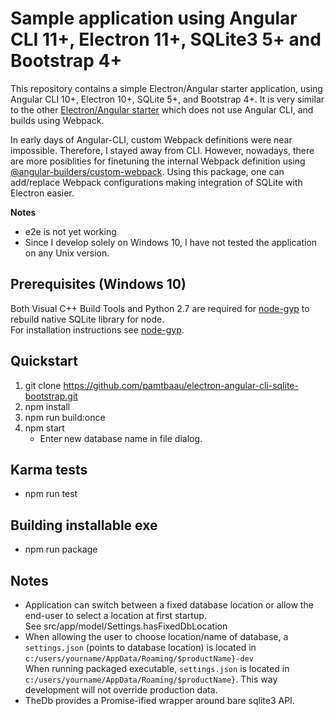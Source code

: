 # Sample application using Angular CLI 11+, Electron 11+, SQLite3 5+ and Bootstrap 4+

This repository contains a simple Electron/Angular starter application, using Angular CLI 10+, Electron 10+, SQLite 5+, and Bootstrap 4+. It is very similar to the other [Electron/Angular starter](https://github.com/pamtbaau/electron-angular-sqlite-bootstrap-webpack) which does not use Angular CLI, and builds using Webpack.

In early days of Angular-CLI, custom Webpack definitions were near impossible. Therefore, I stayed away from CLI. However, nowadays, there are more posiblities for finetuning the internal Webpack definition using [@angular-builders/custom-webpack](https://www.npmjs.com/package/@angular-builders/custom-webpack). Using this package, one can add/replace Webpack configurations making integration of SQLite with Electron easier.

**Notes**
- e2e is not yet working
- Since I develop solely on Windows 10, I have not tested the application on any Unix version.

## Prerequisites (Windows 10)
Both Visual C++ Build Tools and Python 2.7 are required for [node-gyp](https://github.com/nodejs/node-gyp) to rebuild native SQLite library for node.<br />
For installation instructions see [node-gyp](https://github.com/nodejs/node-gyp).

## Quickstart
 1. git clone https://github.com/pamtbaau/electron-angular-cli-sqlite-bootstrap.git
 1. npm install
 1. npm run build:once
 1. npm start
    - Enter new database name in file dialog.

## Karma tests
 - npm run test

## Building installable exe
 - npm run package

## Notes
- Application can switch between a fixed database location or allow the end-user to select a location at first startup.<br />
  See src/app/model/Settings.hasFixedDbLocation
- When allowing the user to choose location/name of database, a `settings.json` (points to database location) is located in `c:/users/yourname/AppData/Roaming/$productName}-dev`<br />
When running packaged executable, `settings.json` is located in `c:/users/yourname/AppData/Roaming/$productName}`. This way development will not override production data.
- TheDb provides a Promise-ified wrapper around bare sqlite3 API.
